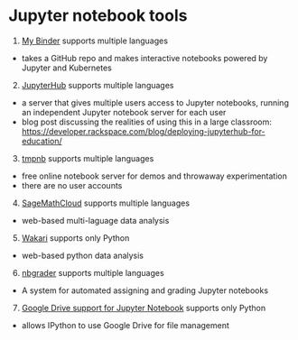 # Jupyter notebook tools

1. [My Binder](http://mybinder.org/) supports multiple languages 
  - takes a GitHub repo and makes interactive notebooks powered by Jupyter and Kubernetes

2. [JupyterHub](https://jupyterhub.readthedocs.io/en/latest/) supports multiple languages
  - a server that gives multiple users access to Jupyter notebooks, running an independent Jupyter notebook server for each user
  - blog post discussing the realities of using this in a large classroom: https://developer.rackspace.com/blog/deploying-jupyterhub-for-education/

3. [tmpnb](https://tmp42.tmpnb.org/user/i0pTiRldaT1y/tree) supports multiple languages
  - free online notebook server for demos and throwaway experimentation
  - there are no user accounts

4. [SageMathCloud](https://cloud.sagemath.com/) supports multiple languages
  - web-based multi-laguage data analysis

5. [Wakari](https://wakari.io/) supports only Python
  - web-based python data analysis

6. [nbgrader](https://github.com/jupyter/nbgrader) supports multiple languages
  - A system for automated assigning and grading Jupyter notebooks

7. [Google Drive support for Jupyter Notebook](https://github.com/jupyter/jupyter-drive) supports only Python
  - allows IPython to use Google Drive for file management
